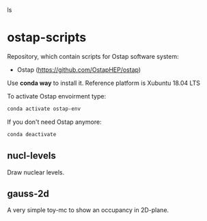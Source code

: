 ls
# ostap-scripts

Repository, which contain scripts for Ostap software system:

 - Ostap (https://github.com/OstapHEP/ostap)

Use __conda way__ to install it. Reference platform is Xubuntu 18.04 LTS

To activate Ostap envoirment type:
```bash
conda activate ostap-env
```

If you don't need Ostap anymore:
```bash
conda deactivate
```



nucl-levels
------------

Draw nuclear levels.

gauss-2d
------------

A very simple toy-mc to show an occupancy in 2D-plane.

